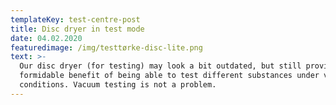 ```yaml
---
templateKey: test-centre-post
title: Disc dryer in test mode
date: 04.02.2020
featuredimage: /img/testtørke-disc-lite.png
text: >-
  Our disc dryer (for testing) may look a bit outdated, but still provides a
  formidable benefit of being able to test different substances under varying
  conditions. Vacuum testing is not a problem.
---
```


